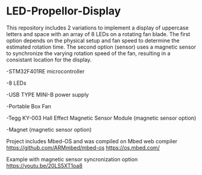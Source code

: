 # LED-Propellor-Display

This repository includes 2 variations to implement a display of uppercase letters and space with an array of 8 LEDs on a rotating fan blade. The first option depends on the physical setup and fan speed to determine the estimated rotation time. The second option (sensor) uses a magnetic sensor to synchronize the varying rotation speed of the fan, resulting in a consistant location for the display. 

-STM32F401RE microcontroller

-8 LEDs

-USB TYPE MINI-B power supply

-Portable Box Fan

-Tegg KY-003 Hall Effect Magnetic Sensor Module (magnetic sensor option)

-Magnet (magnetic sensor option)

Project includes Mbed-OS and was compiled on Mbed web compiler
https://github.com/ARMmbed/mbed-os
https://os.mbed.com/

Example with magnetic sensor syncronization option
https://youtu.be/20LS5XT1oa8

